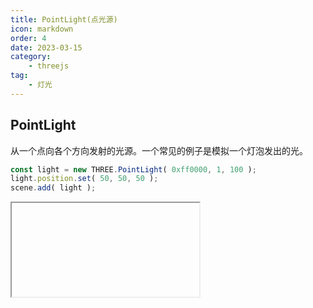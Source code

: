 ```yaml
---
title: PointLight(点光源)
icon: markdown
order: 4
date: 2023-03-15
category:
    - threejs
tag:
    - 灯光
---
```


## PointLight

从一个点向各个方向发射的光源。一个常见的例子是模拟一个灯泡发出的光。

```js
const light = new THREE.PointLight( 0xff0000, 1, 100 );
light.position.set( 50, 50, 50 );
scene.add( light );
```

<IFrame url="https://luotainxu-demo.netlify.app/#/threejs/light/pointLight"/>

## 构造器

## color : Integer

color - (可选参数)) 十六进制光照颜色。 缺省值 0xffffff (白色)。

## intensity : Float

intensity - (可选参数) 光照强度。 缺省值 1。

## distance : Number

distance - 这个距离表示从光源到光照强度为0的位置。 当设置为0时，光永远不会消失(距离无穷大)。缺省值 0.

## decay : Float

decay - 沿着光照距离的衰退量。缺省值 2。

## 属性

公共属性请查看基类[Light](/threejs/灯光/Light.md)。

### .castShadow : Boolean

如果设置为 true 该平行光会产生动态阴影。 警告: 这样做的代价比较高而且需要一直调整到阴影看起来正确。

### .decay : Float

光沿光的距离变暗的量。默认值是2。

### .distance : Float

如果非零，那么光强度将会从最大值当前灯光位置处按照距离线性衰减到0。 缺省值为 0.0。

### .power : Float

光功率在 physically correct 模式中, 表示以"流明（光通量单位）"为单位的光功率。 缺省值 - 4Math.PI。

该值与 intensity 直接关联

```js
power = intensity * 4π
```

修改该值也会导致光强度的改变。

### .shadow : PointLightShadow

PointLightShadow用与计算此光照的阴影。

此对象的摄像机被设置为 fov 为90度，aspect为1， 近裁剪面 near 为0，远裁剪面far 为500的透视摄像机 PerspectiveCamera。

## 方法

公共方法请查看基类[Light](/threejs/灯光/Light.md)。

### .copy ( source : PointLight ) : this

将所有属性的值从源 source 复制到此点光源对象。

